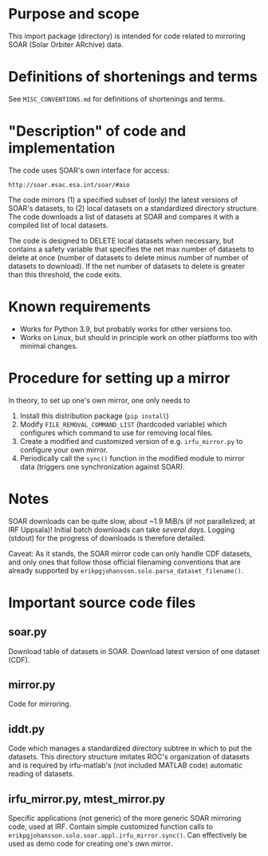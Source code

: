 # Purpose and scope

This import package (directory) is intended for code related to mirroring SOAR
(Solar Orbiter ARchive) data.

# Definitions of shortenings and terms

See `MISC_CONVENTIONS.md` for definitions of shortenings and terms.

# "Description" of code and implementation

The code uses SOAR's own interface for access:

`http://soar.esac.esa.int/soar/#aio`

The code mirrors (1) a specified subset of (only) the latest versions of SOAR's
datasets, to (2) local datasets on a standardized directory structure. The code
downloads a list of datasets at SOAR and compares it with a compiled list of
local datasets.

The code is designed to DELETE local datasets when necessary, but contains a
safety variable that specifies the net max number of datasets to delete at
once (number of datasets to delete minus number of number of datasets to
download). If the net number of datasets to delete is greater than this
threshold, the code exits.

# Known requirements

- Works for Python 3.9, but probably works for other versions too.
- Works on Linux, but should in principle work on other platforms too with
  minimal changes.

# Procedure for setting up a mirror

In theory, to set up one's own mirror, one only needs to

1. Install this distribution package (`pip install`)
2. Modify `FILE_REMOVAL_COMMAND_LIST` (hardcoded variable) which configures
   which command to use for removing local files.
3. Create a modified and customized version of e.g. `irfu_mirror.py` to
   configure your own mirror.
4. Periodically call the `sync()` function in the modified module to mirror
   data (triggers one synchronization against SOAR).

# Notes

SOAR downloads can be quite slow, about ~1.9 MiB/s (if not parallelized; at
IRF Uppsala)! Initial batch downloads can take _several days_. Logging (stdout)
for the progress of downloads is therefore detailed.

Caveat: As it stands, the SOAR mirror code can only handle CDF datasets, and
only ones that follow those official filenaming conventions that are already
supported by `erikpgjohansson.solo.parse_dataset_filename()`.

# Important source code files

## soar.py

Download table of datasets in SOAR. Download latest version of one dataset
(CDF).

## mirror.py

Code for mirroring.

## iddt.py

Code which manages a standardized directory subtree in which to put the
datasets. This directory structure imitates ROC's organization of datasets
and is required by irfu-matlab's (not included MATLAB code) automatic reading
of datasets.

## irfu_mirror.py, mtest_mirror.py

Specific applications (not generic) of the more generic SOAR mirroring code,
used at IRF. Contain simple customized function calls to
`erikpgjohansson.solo.soar.appl.irfu_mirror.sync()`. Can effectively be used as
demo code for creating one's own mirror.
